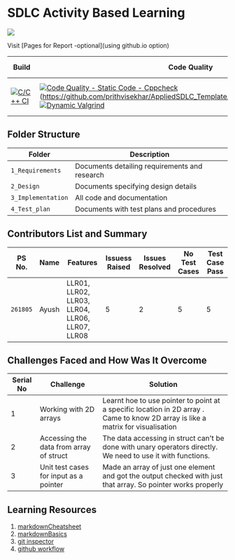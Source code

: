 # SDLC Activity Based Learning
<img src= "https://thumbs.dreamstime.com/b/parking-lots-spaces-facilities-isometric-flowchart-indoor-outdoor-multilevel-structures-car-lift-pass-212156400.jpg">

Visit [Pages for Report -optional](using github.io option)

Build | Code Quality | Unity | Git Inspector
------|----------|-------|--------------
[![C/C++ CI](https://github.com/prithvisekhar/AppliedSDLC_Template/actions/workflows/c-cpp.yml/badge.svg)](https://github.com/prithvisekhar/AppliedSDLC_Template/actions/workflows/c-cpp.yml) | [![Code Quality - Static Code - Cppcheck](https://github.com/ayushseven/Mini-project/actions/workflows/cppcheck.yml/badge.svg)](https://github.com/ayushseven/Mini-project/actions/workflows/cppcheck.yml)(https://github.com/prithvisekhar/AppliedSDLC_Template/actions/workflows/cppcheck.yml) [![Dynamic Valgrind](https://github.com/prithvisekhar/AppliedSDLC_Template/actions/workflows/CodeQuality_Dynamic.yml/badge.svg)](https://github.com/prithvisekhar/AppliedSDLC_Template/actions/workflows/CodeQuality_Dynamic.yml)| [![Unit Test - Unity](https://github.com/ayushseven/Mini-project/actions/workflows/unity.yml/badge.svg)](https://github.com/ayushseven/Mini-project/actions/workflows/unity.yml)| [![Contribution Check - Git Inspector](https://github.com/ayushseven/Mini-project/actions/workflows/gitinspector.yml/badge.svg)](https://github.com/ayushseven/Mini-project/actions/workflows/gitinspector.yml)

## Folder Structure
Folder             | Description
-------------------| -----------------------------------------
`1_Requirements`   | Documents detailing requirements and research
`2_Design`         | Documents specifying design details
`3_Implementation` | All code and documentation
`4_Test_plan`      | Documents with test plans and procedures

## Contributors List and Summary

PS No. |  Name   |    Features    | Issuess Raised |Issues Resolved|No Test Cases|Test Case Pass
-------|---------|----------------|----------------|---------------|-------------|--------------
`261805` | Ayush  | LLR01, LLR02, LLR03, LLR04, LLR06, LLR07, LLR08   | 5      |  2   |5   |5     


## Challenges Faced and How Was It Overcome

| Serial No | Challenge | Solution |
|-------|-----------|----------|
| 1 | Working with 2D arrays | Learnt hoe to use pointer to point at a specific location in 2D array . Came to know 2D array is like a matrix for visualisation |
| 2 | Accessing the data from array of struct | The data accessing in struct can't be done with unary operators directly. We need to use it with functions. |
| 3 | Unit test cases for input as a pointer | Made an array of just one element and got the output checked with just that array. So pointer works properly 


## Learning Resources
1. [markdownCheatsheet](https://github.com/adam-p/markdown-here/wiki/Markdown-Cheatsheet)
2. [markdownBasics](https://guides.github.com/features/mastering-markdown/)
3. [git inspector](https://github.com/ejwa/gitinspector.git)
4. [github workflow](https://docs.github.com/en/actions/learn-github-action)

